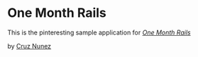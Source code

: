 # One Month Rails

This is the pinteresting sample application for
[*One Month Rails*](http://onemonthrails.com)

by [Cruz Nunez](http://facebook.com)